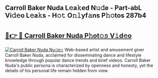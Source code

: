## Carroll Baker Nuda L𝚎a𝚔ed N𝚞𝚍e - Part-abL Vi𝚍𝚎o L𝚎a𝚔s - H𝚘𝚝 O𝚗𝚕yf𝚊ns P𝚑𝚘tos 287b4

# <h2><a href="http://kf6s7wx.oniu.top/?m=Carroll+Baker+Nuda">🔗👉 🔴 Carroll Baker Nuda P𝚑ot𝚘𝚜 V𝚒d𝚎o</a></h2>

[![Carroll Baker Nuda Nu𝚍e𝚜](https://i.imgur.com/0qMVB7G.gif)](http://kf6s7wx.oniu.top/?m=Carroll+Baker+Nuda)
Web-based artist and amusement giver Carroll Baker Nuda, acclaimed for disseminating dance and lifestyle knowledge through popular dance trends and brief videos. Carroll Baker Nuda's public persona is characterized by openness and honesty, yet the details of his personal life remain hidden from view.  

